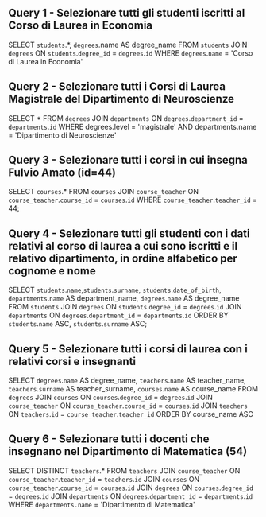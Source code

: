 ## Query 1 - Selezionare tutti gli studenti iscritti al Corso di Laurea in Economia

SELECT `students`.*, `degrees`.name AS degree_name
FROM `students`
JOIN `degrees` ON `students`.`degree_id` = `degrees`.`id`
WHERE `degrees`.`name` = 'Corso di Laurea in Economia'

## Query 2 - Selezionare tutti i Corsi di Laurea Magistrale del Dipartimento di Neuroscienze

SELECT *
FROM `degrees`
JOIN `departments` ON `degrees`.`department_id` = `departments`.`id`
WHERE degrees.level = 'magistrale'
AND departments.name = 'Dipartimento di Neuroscienze'

## Query 3 - Selezionare tutti i corsi in cui insegna Fulvio Amato (id=44)

 SELECT `courses`.*
 FROM `courses`
 JOIN `course_teacher` ON `course_teacher`.`course_id` = `courses`.`id`
 WHERE `course_teacher`.`teacher_id` = 44;

 ## Query 4 - Selezionare tutti gli studenti con i dati relativi al corso di laurea a cui sono iscritti e il relativo dipartimento, in ordine alfabetico per cognome e nome

SELECT `students`.`name`,`students`.`surname`, `students`.`date_of_birth`, `departments`.`name` AS department_name, `degrees`.`name` AS degree_name
FROM `students`
JOIN `degrees` ON `students`.`degree_id` = `degrees`.`id`
JOIN `departments` ON `degrees`.`department_id` = `departments`.`id`
ORDER BY `students`.`name` ASC, `students`.`surname` ASC;

## Query 5 -  Selezionare tutti i corsi di laurea con i relativi corsi e insegnanti

SELECT `degrees`.`name` AS degree_name,
`teachers`.`name` AS teacher_name,
`teachers`.`surname` AS teacher_surname,
`courses`.`name` AS course_name
FROM `degrees`
JOIN `courses` ON `courses`.`degree_id` = `degrees`.`id`
JOIN `course_teacher` ON `course_teacher`.`course_id` = `courses`.`id`
JOIN `teachers` ON `teachers`.`id` = `course_teacher`.`teacher_id`
ORDER BY course_name ASC

## Query 6 - Selezionare tutti i docenti che insegnano nel Dipartimento di Matematica (54)

SELECT DISTINCT `teachers`.* 
FROM `teachers`
JOIN `course_teacher` ON `course_teacher`.`teacher_id` = `teachers`.`id` 
JOIN `courses` ON `course_teacher`.`course_id` = `courses`.`id`
JOIN `degrees` ON `courses`.`degree_id` = `degrees`.`id` 
JOIN `departments` ON `degrees`.`department_id` = `departments`.`id`
WHERE `departments.name` = 'Dipartimento di Matematica'